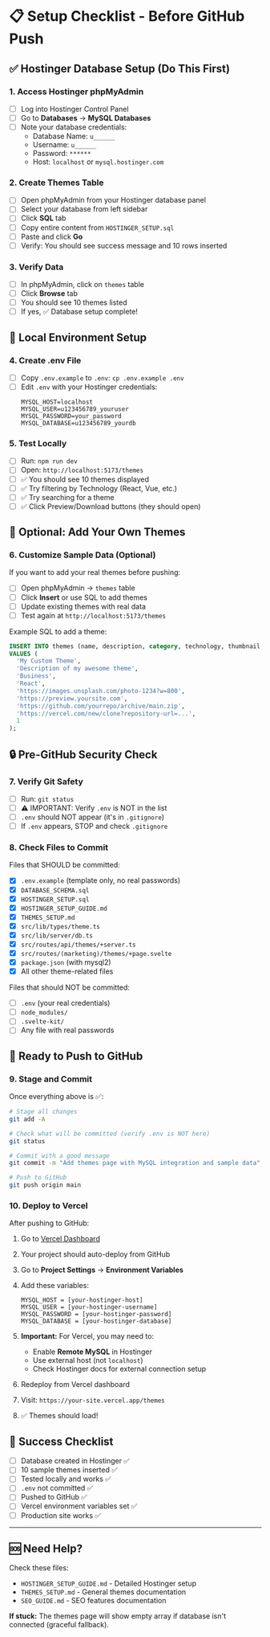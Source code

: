 # 📋 Setup Checklist - Before GitHub Push

## ✅ Hostinger Database Setup (Do This First)

### 1. Access Hostinger phpMyAdmin
- [ ] Log into Hostinger Control Panel
- [ ] Go to **Databases** → **MySQL Databases**
- [ ] Note your database credentials:
  - Database Name: `u______`
  - Username: `u______`
  - Password: `******`
  - Host: `localhost` or `mysql.hostinger.com`

### 2. Create Themes Table
- [ ] Open phpMyAdmin from your Hostinger database panel
- [ ] Select your database from left sidebar
- [ ] Click **SQL** tab
- [ ] Copy entire content from `HOSTINGER_SETUP.sql`
- [ ] Paste and click **Go**
- [ ] Verify: You should see success message and 10 rows inserted

### 3. Verify Data
- [ ] In phpMyAdmin, click on `themes` table
- [ ] Click **Browse** tab
- [ ] You should see 10 themes listed
- [ ] If yes, ✅ Database setup complete!

## 🔧 Local Environment Setup

### 4. Create .env File
- [ ] Copy `.env.example` to `.env`: `cp .env.example .env`
- [ ] Edit `.env` with your Hostinger credentials:
  ```env
  MYSQL_HOST=localhost
  MYSQL_USER=u123456789_youruser
  MYSQL_PASSWORD=your_password
  MYSQL_DATABASE=u123456789_yourdb
  ```

### 5. Test Locally
- [ ] Run: `npm run dev`
- [ ] Open: `http://localhost:5173/themes`
- [ ] ✅ You should see 10 themes displayed
- [ ] ✅ Try filtering by Technology (React, Vue, etc.)
- [ ] ✅ Try searching for a theme
- [ ] ✅ Click Preview/Download buttons (they should open)

## 📝 Optional: Add Your Own Themes

### 6. Customize Sample Data (Optional)
If you want to add your real themes before pushing:

- [ ] Open phpMyAdmin → `themes` table
- [ ] Click **Insert** or use SQL to add themes
- [ ] Update existing themes with real data
- [ ] Test again at `http://localhost:5173/themes`

Example SQL to add a theme:
```sql
INSERT INTO themes (name, description, category, technology, thumbnail, preview_url, download_url, deploy_url, is_free) 
VALUES (
  'My Custom Theme',
  'Description of my awesome theme',
  'Business',
  'React',
  'https://images.unsplash.com/photo-1234?w=800',
  'https://preview.yoursite.com',
  'https://github.com/yourrepo/archive/main.zip',
  'https://vercel.com/new/clone?repository-url=...',
  1
);
```

## 🔒 Pre-GitHub Security Check

### 7. Verify Git Safety
- [ ] Run: `git status`
- [ ] ⚠️ IMPORTANT: Verify `.env` is NOT in the list
- [ ] `.env` should NOT appear (it's in `.gitignore`)
- [ ] If `.env` appears, STOP and check `.gitignore`

### 8. Check Files to Commit
Files that SHOULD be committed:
- [x] `.env.example` (template only, no real passwords)
- [x] `DATABASE_SCHEMA.sql`
- [x] `HOSTINGER_SETUP.sql`
- [x] `HOSTINGER_SETUP_GUIDE.md`
- [x] `THEMES_SETUP.md`
- [x] `src/lib/types/theme.ts`
- [x] `src/lib/server/db.ts`
- [x] `src/routes/api/themes/+server.ts`
- [x] `src/routes/(marketing)/themes/+page.svelte`
- [x] `package.json` (with mysql2)
- [x] All other theme-related files

Files that should NOT be committed:
- [ ] `.env` (your real credentials)
- [ ] `node_modules/`
- [ ] `.svelte-kit/`
- [ ] Any file with real passwords

## 🚀 Ready to Push to GitHub

### 9. Stage and Commit
Once everything above is ✅:

```bash
# Stage all changes
git add -A

# Check what will be committed (verify .env is NOT here)
git status

# Commit with a good message
git commit -m "Add themes page with MySQL integration and sample data"

# Push to GitHub
git push origin main
```

### 10. Deploy to Vercel

After pushing to GitHub:

1. Go to [Vercel Dashboard](https://vercel.com)
2. Your project should auto-deploy from GitHub
3. Go to **Project Settings** → **Environment Variables**
4. Add these variables:
   ```
   MYSQL_HOST = [your-hostinger-host]
   MYSQL_USER = [your-hostinger-username]
   MYSQL_PASSWORD = [your-hostinger-password]
   MYSQL_DATABASE = [your-hostinger-database]
   ```
5. **Important:** For Vercel, you may need to:
   - Enable **Remote MySQL** in Hostinger
   - Use external host (not `localhost`)
   - Check Hostinger docs for external connection setup

6. Redeploy from Vercel dashboard
7. Visit: `https://your-site.vercel.app/themes`
8. ✅ Themes should load!

## 🎉 Success Checklist

- [ ] Database created in Hostinger ✅
- [ ] 10 sample themes inserted ✅
- [ ] Tested locally and works ✅
- [ ] `.env` not committed ✅
- [ ] Pushed to GitHub ✅
- [ ] Vercel environment variables set ✅
- [ ] Production site works ✅

---

## 🆘 Need Help?

Check these files:
- `HOSTINGER_SETUP_GUIDE.md` - Detailed Hostinger setup
- `THEMES_SETUP.md` - General themes documentation
- `SEO_GUIDE.md` - SEO features documentation

**If stuck:** The themes page will show empty array if database isn't connected (graceful fallback).

